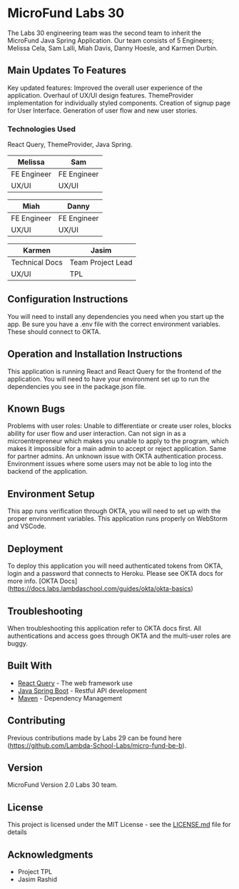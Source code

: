 # MicroFund Labs 30 

The Labs 30 engineering team was the second team to inherit the MicroFund Java Spring Application. Our team consists of 5 Engineers; Melissa Cela, Sam Lalli, Miah Davis, Danny Hoesle, and Karmen Durbin. 

## Main Updates To Features

Key updated features: Improved the overall user experience of the application. Overhaul of UX/UI design features. ThemeProvider implementation for individually styled components. Creation of signup page for User Interface. Generation of user flow and new user stories.   

### Technologies Used

React Query, ThemeProvider, Java Spring. 

| Melissa     | Sam          | 
| ----------- | -----------  |
| FE Engineer | FE Engineer  |
| UX/UI       | UX/UI        |

| Miah        | Danny        | 
| ----------- | -----------  |
| FE Engineer | FE Engineer  |
| UX/UI       | UX/UI        |

| Karmen      | Jasim        | 
| ----------- | -----------  |
|Technical Docs| Team Project Lead  |
| UX/UI       | TPL        |



## Configuration Instructions
You will need to install any dependencies you need when you start up the app. Be sure you have a .env file with the correct environment variables. These should connect to OKTA. 


## Operation and Installation Instructions

This application is running React and React Query for the frontend of the application. You will need to have your environment set up to run the dependencies you see in the package.json file.  


## Known Bugs

Problems with user roles: Unable to differentiate or create user roles, blocks ability for user flow and user interaction. Can not sign in as a microentrepreneur which makes you unable to apply to the program, which makes it impossible for a main admin to accept or reject application. Same for partner admins. An unknown issue with OKTA authentication process. Environment issues where some users may not be able to log into the backend of the application.


## Environment Setup

This app runs verification through OKTA, you will need to set up with the proper environment variables. This application runs properly on WebStorm and VSCode. 

## Deployment

To deploy this application you will need authenticated tokens from OKTA, login and a password that connects to Heroku. Please see OKTA docs for more info. [OKTA Docs] (https://docs.labs.lambdaschool.com/guides/okta/okta-basics)


## Troubleshooting 

When troubleshooting this application refer to OKTA docs first. All authentications and access goes through OKTA and the multi-user roles are buggy. 

## Built With

* [React Query](https://react-query.tanstack.com/overview) - The web framework use
* [Java Spring Boot](https://spring.io/guides) - Restful API development
* [Maven](https://maven.apache.org/) - Dependency Management


## Contributing

Previous contributions made by Labs 29 can be found here (https://github.com/Lambda-School-Labs/micro-fund-be-b).

## Version 

MicroFund Version 2.0 Labs 30 team. 


## License

This project is licensed under the MIT License - see the [LICENSE.md](LICENSE.md) file for details

## Acknowledgments

* Project TPL 
* Jasim Rashid

